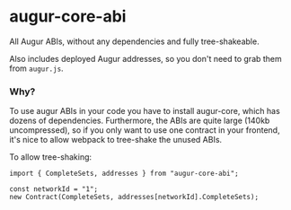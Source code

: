 # augur-core-abi

All Augur ABIs, without any dependencies and fully tree-shakeable.

Also includes deployed Augur addresses, so you don't need to grab them from `augur.js`.

### Why?

To use augur ABIs in your code you have to install augur-core, which has dozens of dependencies. Furthermore, the ABIs are quite large (140kb uncompressed), so if you only want to use one contract in your frontend, it's nice to allow webpack to tree-shake the unused ABIs.

To allow tree-shaking:

```
import { CompleteSets, addresses } from "augur-core-abi";

const networkId = "1";
new Contract(CompleteSets, addresses[networkId].CompleteSets);
```
